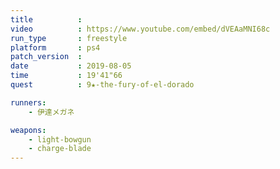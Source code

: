 ```yaml
---
title          :
video          : https://www.youtube.com/embed/dVEAaMNI68c
run_type       : freestyle
platform       : ps4
patch_version  : 
date           : 2019-08-05
time           : 19'41"66
quest          : 9★-the-fury-of-el-dorado

runners:
    - 伊達メガネ

weapons:
    - light-bowgun
    - charge-blade
---
```

